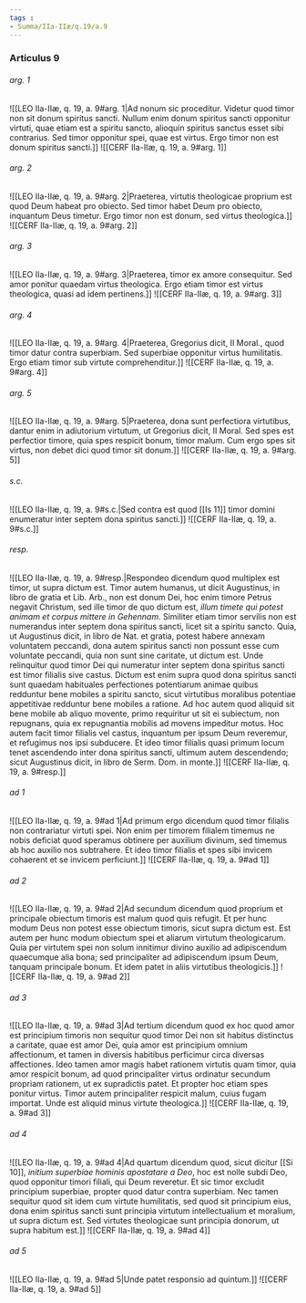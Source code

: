 ```yaml
---
tags : 
- Summa/IIa-IIæ/q.19/a.9
---
```


### Articulus 9

###### arg. 1
![[LEO IIa-IIæ, q. 19, a. 9#arg. 1|Ad nonum sic proceditur. Videtur quod timor non sit donum spiritus sancti. Nullum enim donum spiritus sancti opponitur virtuti, quae etiam est a spiritu sancto, alioquin spiritus sanctus esset sibi contrarius. Sed timor opponitur spei, quae est virtus. Ergo timor non est donum spiritus sancti.]]
![[CERF IIa-IIæ, q. 19, a. 9#arg. 1]]

###### arg. 2
![[LEO IIa-IIæ, q. 19, a. 9#arg. 2|Praeterea, virtutis theologicae proprium est quod Deum habeat pro obiecto. Sed timor habet Deum pro obiecto, inquantum Deus timetur. Ergo timor non est donum, sed virtus theologica.]]
![[CERF IIa-IIæ, q. 19, a. 9#arg. 2]]

###### arg. 3
![[LEO IIa-IIæ, q. 19, a. 9#arg. 3|Praeterea, timor ex amore consequitur. Sed amor ponitur quaedam virtus theologica. Ergo etiam timor est virtus theologica, quasi ad idem pertinens.]]
![[CERF IIa-IIæ, q. 19, a. 9#arg. 3]]

###### arg. 4
![[LEO IIa-IIæ, q. 19, a. 9#arg. 4|Praeterea, Gregorius dicit, II Moral., quod timor datur contra superbiam. Sed superbiae opponitur virtus humilitatis. Ergo etiam timor sub virtute comprehenditur.]]
![[CERF IIa-IIæ, q. 19, a. 9#arg. 4]]

###### arg. 5
![[LEO IIa-IIæ, q. 19, a. 9#arg. 5|Praeterea, dona sunt perfectiora virtutibus, dantur enim in adiutorium virtutum, ut Gregorius dicit, II Moral. Sed spes est perfectior timore, quia spes respicit bonum, timor malum. Cum ergo spes sit virtus, non debet dici quod timor sit donum.]]
![[CERF IIa-IIæ, q. 19, a. 9#arg. 5]]

###### s.c.
![[LEO IIa-IIæ, q. 19, a. 9#s.c.|Sed contra est quod [[Is 11]] timor domini enumeratur inter septem dona spiritus sancti.]]
![[CERF IIa-IIæ, q. 19, a. 9#s.c.]]

###### resp.
![[LEO IIa-IIæ, q. 19, a. 9#resp.|Respondeo dicendum quod multiplex est timor, ut supra dictum est. Timor autem humanus, ut dicit Augustinus, in libro de gratia et Lib. Arb., non est donum Dei, hoc enim timore Petrus negavit Christum, sed ille timor de quo dictum est, *illum timete qui potest animam et corpus mittere in Gehennam*. Similiter etiam timor servilis non est numerandus inter septem dona spiritus sancti, licet sit a spiritu sancto. Quia, ut Augustinus dicit, in libro de Nat. et gratia, potest habere annexam voluntatem peccandi, dona autem spiritus sancti non possunt esse cum voluntate peccandi, quia non sunt sine caritate, ut dictum est. Unde relinquitur quod timor Dei qui numeratur inter septem dona spiritus sancti est timor filialis sive castus. Dictum est enim supra quod dona spiritus sancti sunt quaedam habituales perfectiones potentiarum animae quibus redduntur bene mobiles a spiritu sancto, sicut virtutibus moralibus potentiae appetitivae redduntur bene mobiles a ratione. Ad hoc autem quod aliquid sit bene mobile ab aliquo movente, primo requiritur ut sit ei subiectum, non repugnans, quia ex repugnantia mobilis ad movens impeditur motus. Hoc autem facit timor filialis vel castus, inquantum per ipsum Deum reveremur, et refugimus nos ipsi subducere. Et ideo timor filialis quasi primum locum tenet ascendendo inter dona spiritus sancti, ultimum autem descendendo; sicut Augustinus dicit, in libro de Serm. Dom. in monte.]]
![[CERF IIa-IIæ, q. 19, a. 9#resp.]]

###### ad 1
![[LEO IIa-IIæ, q. 19, a. 9#ad 1|Ad primum ergo dicendum quod timor filialis non contrariatur virtuti spei. Non enim per timorem filialem timemus ne nobis deficiat quod speramus obtinere per auxilium divinum, sed timemus ab hoc auxilio nos subtrahere. Et ideo timor filialis et spes sibi invicem cohaerent et se invicem perficiunt.]]
![[CERF IIa-IIæ, q. 19, a. 9#ad 1]]

###### ad 2
![[LEO IIa-IIæ, q. 19, a. 9#ad 2|Ad secundum dicendum quod proprium et principale obiectum timoris est malum quod quis refugit. Et per hunc modum Deus non potest esse obiectum timoris, sicut supra dictum est. Est autem per hunc modum obiectum spei et aliarum virtutum theologicarum. Quia per virtutem spei non solum innitimur divino auxilio ad adipiscendum quaecumque alia bona; sed principaliter ad adipiscendum ipsum Deum, tanquam principale bonum. Et idem patet in aliis virtutibus theologicis.]]
![[CERF IIa-IIæ, q. 19, a. 9#ad 2]]

###### ad 3
![[LEO IIa-IIæ, q. 19, a. 9#ad 3|Ad tertium dicendum quod ex hoc quod amor est principium timoris non sequitur quod timor Dei non sit habitus distinctus a caritate, quae est amor Dei, quia amor est principium omnium affectionum, et tamen in diversis habitibus perficimur circa diversas affectiones. Ideo tamen amor magis habet rationem virtutis quam timor, quia amor respicit bonum, ad quod principaliter virtus ordinatur secundum propriam rationem, ut ex supradictis patet. Et propter hoc etiam spes ponitur virtus. Timor autem principaliter respicit malum, cuius fugam importat. Unde est aliquid minus virtute theologica.]]
![[CERF IIa-IIæ, q. 19, a. 9#ad 3]]

###### ad 4
![[LEO IIa-IIæ, q. 19, a. 9#ad 4|Ad quartum dicendum quod, sicut dicitur [[Si 10]], *initium superbiae hominis apostatare a Deo*, hoc est nolle subdi Deo, quod opponitur timori filiali, qui Deum reveretur. Et sic timor excludit principium superbiae, propter quod datur contra superbiam. Nec tamen sequitur quod sit idem cum virtute humilitatis, sed quod sit principium eius, dona enim spiritus sancti sunt principia virtutum intellectualium et moralium, ut supra dictum est. Sed virtutes theologicae sunt principia donorum, ut supra habitum est.]]
![[CERF IIa-IIæ, q. 19, a. 9#ad 4]]

###### ad 5
![[LEO IIa-IIæ, q. 19, a. 9#ad 5|Unde patet responsio ad quintum.]]
![[CERF IIa-IIæ, q. 19, a. 9#ad 5]]

